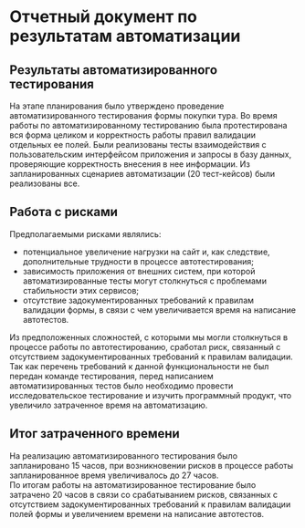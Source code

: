 # Отчетный документ по результатам автоматизации
## Результаты автоматизированного тестирования
На этапе планирования было утверждено проведение автоматизированного тестирования формы покупки тура. Во время работы по автоматизированному тестированию была протестирована вся форма целиком и корректность 
работы правил валидации отдельных ее полей. Были реализованы тесты взаимодействия с пользовательским интерфейсом приложения и запросы в базу данных, проверяющие корректность внесения в нее информации. 
Из запланированных сценариев автоматизации (20 тест-кейсов) были реализованы все.
## Работа с рисками
Предполагаемыми рисками являлись:
* потенциальное увеличение нагрузки на сайт и, как следствие, дополнительные трудности в процессе автотестирования; <br>
* зависимость приложения от внешних систем, при которой автоматизированные тесты могут столкнуться с проблемами стабильности этих сервисов; <br>
* отсутствие задокументированных требований к правилам валидации формы, в связи с чем увеличивается время на написание автотестов. <br>

Из предположенных сложностей, с которыми мы могли столкнуться в процессе работы по автотестированию, сработал риск, связанный с отсутствием задокументированных требований к правилам валидации. <br>
Так как перечень требований к данной функциональности не был передан команде тестирования, перед написанием автоматизированных тестов было необходимо провести исследовательское тестирование и
изучить программный продукт, что увеличило затраченное время на автоматизацию.
## Итог затраченного времени
На реализацию автоматизированного тестирования было запланировано 15 часов, при возникновении рисков в процессе работы запланированное время увеличивалось до 27 часов. <br>
По итогам работы на автоматизированное тестирование было затрачено 20 часов в связи со срабатыванием рисков, связанных с отсутствием задокументированных требований к правилам валидации полей формы и увеличением времени на написание автотестов.
